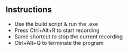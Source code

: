 ## Instructions
* Use the build script & run the .exe
* Press Ctrl+Alt+R to start recording
* Same shortcut to stop the current recording
* Ctrl+Alt+Q to terminate the program